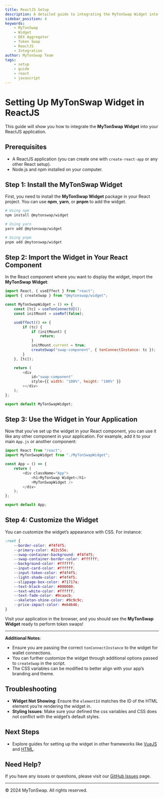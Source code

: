 ```yaml
---
title: ReactJS Setup
description: A detailed guide to integrating the MyTonSwap Widget into your ReactJS application.
sidebar_position: 4
keywords:
    - MyTonSwap
    - Widget
    - DEX Aggregator
    - Token Swap
    - ReactJS
    - Integration
author: MyTonSwap Team
tags:
    - setup
    - guide
    - react
    - javascript
---
```


# Setting Up MyTonSwap Widget in ReactJS

This guide will show you how to integrate the **MyTonSwap Widget** into your ReactJS application.

## Prerequisites

-   A ReactJS application (you can create one with `create-react-app` or any other React setup).
-   Node.js and npm installed on your computer.

## Step 1: Install the MyTonSwap Widget

First, you need to install the **MyTonSwap Widget** package in your React project. You can use **npm**, **yarn**, or **pnpm** to add the widget.

```bash
# Using npm
npm install @mytonswap/widget

# Using yarn
yarn add @mytonswap/widget

# Using pnpm
pnpm add @mytonswap/widget
```

## Step 2: Import the Widget in Your React Component

In the React component where you want to display the widget, import the **MyTonSwap Widget**:

```javascript
import React, { useEffect } from "react";
import { createSwap } from "@mytonswap/widget";

const MyTonSwapWidget = () => {
    const [tc] = useTonConnectUI();
    const initMount = useRef(false);

    useEffect(() => {
        if (tc) {
            if (initMount) {
                return;
            }
            initMount.current = true;
            createSwap("swap-component", { tonConnectInstance: tc });
        }
    }, [tc]);

    return (
        <div
            id="swap-component"
            style={{ width: "100%", height: "100%" }}
        ></div>
    );
};

export default MyTonSwapWidget;
```

## Step 3: Use the Widget in Your Application

Now that you've set up the widget in your React component, you can use it like any other component in your application. For example, add it to your main `App.js` or another component:

```javascript
import React from "react";
import MyTonSwapWidget from "./MyTonSwapWidget";

const App = () => {
    return (
        <div className="App">
            <h1>MyTonSwap Widget</h1>
            <MyTonSwapWidget />
        </div>
    );
};

export default App;
```

## Step 4: Customize the Widget

You can customize the widget’s appearance with CSS. For instance:

```css
:root {
    --border-color: #f4f4f5;
    --primary-color: #22c55e;
    --swap-container-background: #f4f4f5;
    --swap-container-border-color: #ffffff;
    --background-color: #ffffff;
    --input-card-color: #ffffff;
    --input-token-color: #f4f4f5;
    --light-shade-color: #f4f4f5;
    --slippage-box-color: #71717a;
    --text-black-color: #000000;
    --text-white-color: #ffffff;
    --text-fade-color: #9caacb;
    --skeleton-shine-color: #9c9c9c;
    --price-impact-color: #e64646;
}
```

Visit your application in the browser, and you should see the **MyTonSwap Widget** ready to perform token swaps!

---

**Additional Notes**:

-   Ensure you are passing the correct `tonConnectInstance` to the widget for wallet connections.
-   You can further customize the widget through additional options passed to `createSwap` in the script.
-   The CSS variables can be modified to better align with your app’s branding and theme.

## Troubleshooting

-   **Widget Not Showing**: Ensure the `elementId` matches the ID of the HTML element you’re rendering the widget in.
-   **Styling Issues**: Make sure your defined the css variables and CSS does not conflict with the widget’s default styles.

## Next Steps

-   Explore guides for setting up the widget in other frameworks like [VueJS](./vue) and [HTML](./html).

## Need Help?

If you have any issues or questions, please visit our [GitHub Issues](https://github.com/mytonswap/widget/issues) page.

---

© 2024 MyTonSwap. All rights reserved.
